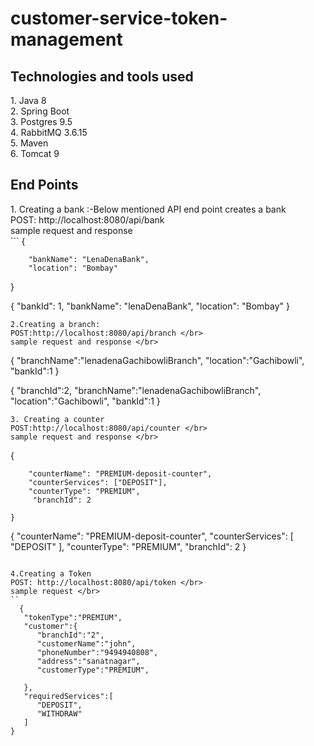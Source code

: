 # customer-service-token-management
<h2>Technologies and tools used</h2>
1.  Java 8</br>
2.  Spring Boot</br>
3.  Postgres 9.5</br>
4.  RabbitMQ 3.6.15</br>
5.  Maven </br>
6.  Tomcat 9 </br>
<h2> End Points </h2>
1. Creating a bank :-Below mentioned API end point creates a bank </br>
POST: http://localhost:8080/api/bank </br>
sample request and response </br>
```
{
			
        "bankName": "LenaDenaBank",
        "location": "Bombay"
       
 }  

{
    "bankId": 1,
    "bankName": "lenaDenaBank",
    "location": "Bombay"
}
```
2.Creating a branch: 
POST:http://localhost:8080/api/branch </br>
sample request and response </br>
 ```
{
	"branchName":"lenadenaGachibowliBranch",
	"location":"Gachibowli",
	"bankId":1
}

{ 
   "branchId":2,
   "branchName":"lenadenaGachibowliBranch",
   "location":"Gachibowli",
   "bankId":1
}
```
3. Creating a counter
POST:http://localhost:8080/api/counter </br>
sample request and response </br>
 ```
 {
			
        "counterName": "PREMIUM-deposit-counter",
        "counterServices": ["DEPOSIT"],
        "counterType": "PREMIUM",
         "branchId": 2

    }
 
 
 {
    "counterName": "PREMIUM-deposit-counter",
    "counterServices": [
        "DEPOSIT"
    ],
    "counterType": "PREMIUM",
    "branchId": 2
}   
```

4.Creating a Token
POST: http://localhost:8080/api/token </br>
sample request </br>
``
  {  
   "tokenType":"PREMIUM",
   "customer":{  
      "branchId":"2",
      "customerName":"john",
      "phoneNumber":"9494940808",
      "address":"sanatnagar",
      "customerType":"PREMIUM",

   },
   "requiredServices":[  
      "DEPOSIT",
      "WITHDRAW"
   ]
}

```


    





  
